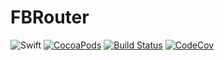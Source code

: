 # FBRouter
![Swift](https://img.shields.io/badge/Swift-5.0-orange.svg)
[![CocoaPods](http://img.shields.io/cocoapods/v/FBRouter.svg)](https://cocoapods.org/pods/FBRouter)
[![Build Status](https://github.com/devxoul/URLNavigator/workflows/CI/badge.svg)](https://github.com/devxoul/FBRouter/actions)
[![CodeCov](https://img.shields.io/codecov/c/github/devxoul/FBRouter.svg)](https://codecov.io/gh/devxoul/FBRouter)
